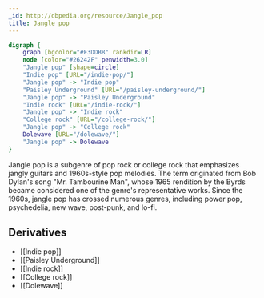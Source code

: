 ```yaml
---
_id: http://dbpedia.org/resource/Jangle_pop
title: Jangle pop
---
```


```dot
digraph {
	graph [bgcolor="#F3DDB8" rankdir=LR]
	node [color="#26242F" penwidth=3.0]
	"Jangle pop" [shape=circle]
	"Indie pop" [URL="/indie-pop/"]
	"Jangle pop" -> "Indie pop"
	"Paisley Underground" [URL="/paisley-underground/"]
	"Jangle pop" -> "Paisley Underground"
	"Indie rock" [URL="/indie-rock/"]
	"Jangle pop" -> "Indie rock"
	"College rock" [URL="/college-rock/"]
	"Jangle pop" -> "College rock"
	Dolewave [URL="/dolewave/"]
	"Jangle pop" -> Dolewave
}
```

Jangle pop is a subgenre of pop rock or college rock that emphasizes jangly guitars and 1960s-style pop melodies. The term originated from Bob Dylan's song "Mr. Tambourine Man", whose 1965 rendition by the Byrds became considered one of the genre's representative works. Since the 1960s, jangle pop has crossed numerous genres, including power pop, psychedelia, new wave, post-punk, and lo-fi.

## Derivatives

- [[Indie pop]]
- [[Paisley Underground]]
- [[Indie rock]]
- [[College rock]]
- [[Dolewave]]

